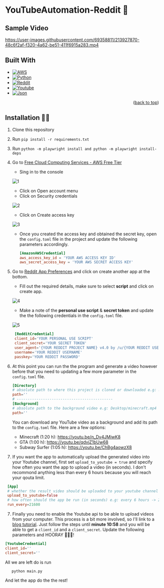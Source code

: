 # YouTubeAutomation-Reddit 🎥



## Sample Video 
https://user-images.githubusercontent.com/69358811/213927870-48c6f2af-f320-4a62-be51-411f6915a283.mp4




## Built With
* [![AWS][AWS.com]][AWS-url]
* [![Python][Python.com]][Python-url]
* [![Reddit][Reddit.com]][Reddit-url]
* [![Youtube][Youtube.com]][Youtube-url]
* [![Json][Json.com]][Json-url]

<p align="right">(<a href="#readme-top">back to top</a>)</p>

<!-- MARKDOWN LINKS & IMAGES -->
<!-- https://www.markdownguide.org/basic-syntax/#reference-style-links -->
[Python.com]: https://img.shields.io/badge/Python-FFD43B?style=for-the-badge&logo=python&logoColor=blue
[Python-url]: https://www.python.org/

[Youtube.com]: https://img.shields.io/badge/YouTube-FF0000?style=for-the-badge&logo=youtube&logoColor=white
[Youtube-url]: https://www.youtube.com/

[AWS.com]: https://img.shields.io/badge/Amazon_AWS-FF9900?style=for-the-badge&logo=amazonaws&logoColor=white
[AWS-url]: https://aws.amazon.com/
[Reddit.com]: https://img.shields.io/badge/Reddit-FF4500?style=for-the-badge&logo=reddit&logoColor=white
[Reddit-url]: https://www.reddit.com/

[Json.com]: https://img.shields.io/badge/json-5E5C5C?style=for-the-badge&logo=json&logoColor=white
[Json-url]: https://www.json.org/json-en.html

## Installation 👨‍💻

1. Clone this repository <br />

2. Run `pip install -r requirements.txt` <br />

3. Run `python -m playwright install and python -m playwright install-deps` <br />

4. Go to [Free Cloud Computing Services - AWS Free Tier](https://aws.amazon.com/)
   * Sing in to the console
   
   ![1](https://user-images.githubusercontent.com/69358811/213929628-3d2ebc7f-f825-4712-8ecb-5b58bcd9dd5d.png)

   * Click on Open account menu
   * Click on Security credentials
   
   ![2](https://user-images.githubusercontent.com/69358811/213930042-23b69401-3aa3-4d03-a18d-68cad0a1918e.png)

    
   * Click on Create access key
   
   ![3](https://user-images.githubusercontent.com/69358811/213930056-56fb00f6-b0ce-4385-a3ee-a8815c893621.png)
   
   * Once you created the access key and obtained the secret key, open the `config.toml` file in the project and update the following parameters accordingly. <br />
   
     ```toml
     [AmazonAWSCredential]
     aws_access_key_id = 'YOUR AWS ACCESS KEY ID'
     aws_secret_access_key = 'YOUR AWS SECRET ACCESS KEY'
     ```
  
5. Go to [Reddit App Preferences](https://www.reddit.com/prefs/apps) and click on create another app at the bottom.
   * Fill out the required details, make sure to select **script** and click on create app.
   
   ![4](https://user-images.githubusercontent.com/69358811/213930841-eccce67e-ba81-4c44-b1ff-a5d7ba3a9dc1.png)
   
   * Make a note of the **personal use script** & **secret token** and update the the following credentials in the `config.toml` file. 
   
   ![5](https://user-images.githubusercontent.com/69358811/213931054-5eddc924-ab64-4273-914d-5348838a0846.png)

    ```toml
     [RedditCredential]
     client_id='YOUR PERSONAL USE SCRIPT'
     client_secret='YOUR SECRET TOKEN'
     user_agent='{YOUR REDDIT PROJECT NAME} v4.0 by /u/{YOUR REDDIT USERNAME}'
     username='YOUR REDDIT USERNAME'
     passkey='YOUR REDDIT PASSWORD'
     ```

6. At this point you can run the the program and generate a video however before that you need to updating a few more parameter in the `config.toml` file. 
   
   ```toml
   [Directory]
   # absolute path to where this project is cloned or downloaded e.g: Desktop/YoutubeAutomation-Reddit
   path=''
   # --------------------------------------------
   [Background]
   # absolute path to the background video e.g: Desktop/minecraft.mp4
   path=''
   ```
   
   You can download any YouTube video as a background and add its path to the `config.toml` file. Here are a few options:
    * Minecraft (1:20 h): https://youtu.be/n_Dv4JMiwK8
    * GTA (1:00 h): https://youtu.be/qdvjZ1bUw68
    * Subway Surfer (1:05 h): https://youtu.be/ChBg4aowzX8
   
6. If you want the app to automatically upload the generated video into your Youtube channel, first set `upload_to_youtube = true` and specify how often you want the app to upload a video (in seconds). I don't recommond anything less than every 6 hours because you will reach your qouta limit. 

  ```toml
   [App]
   # whether the result video should be uploaded to your youtube channel
   upload_to_youtube=false
   # how often should the app be run (in seconds) e.g: every 6 hours -> 21600 seconds
   run_every=21600
   ```
 7. Finally you need to enable the Youtube api to be able to upload videos from your computer. This process is a bit more involved, so I'll link to a [blog tutorial]('https://youtu.be/aFwZgth790Q'). Just follow the steps until **minute 10:58** and you will be able to get a `client_id` and a `client_secret`. Update the following parameters and HOORAY 🥳🥳🥳!
     
   ```toml
   [YoutubeCredential]
   client_id=''
   client_secret=''
   ```

All we are left do is run
```python3
   python main.py
   ```
And let the app do the the rest!
